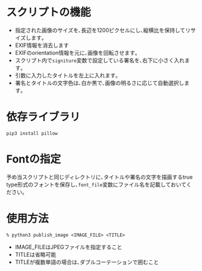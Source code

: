 # スクリプトの機能

- 指定された画像のサイズを､長辺を1200ピクセルにし､縦横比を保持してリサイズします｡
- EXIF情報を消去します
- EXIFのorientation情報を元に､画像を回転させます｡
- スクリプト内で`signiture`変数で設定している署名を､右下に小さく入れます｡
- 引数に入力したタイトルを左上に入れます｡
- 署名とタイトルの文字色は､白か黒で､画像の明るさに応じて自動選択します｡

# 依存ライブラリ

```
pip3 install pillow
```

# Fontの指定

予め当スクリプトと同じディレクトリに､タイトルや署名の文字を描画するtrue type形式のフォントを保存し､`font_file`変数にファイル名を記載しておいてください｡

# 使用方法

```
% python3 publish_image <IMAGE_FILE> <TITLE>
```

- IMAGE_FILEはJPEGファイルを指定すること
- TITLEは省略可能
- TITLEが複数単語の場合は､ダブルコーテーションで囲むこと
